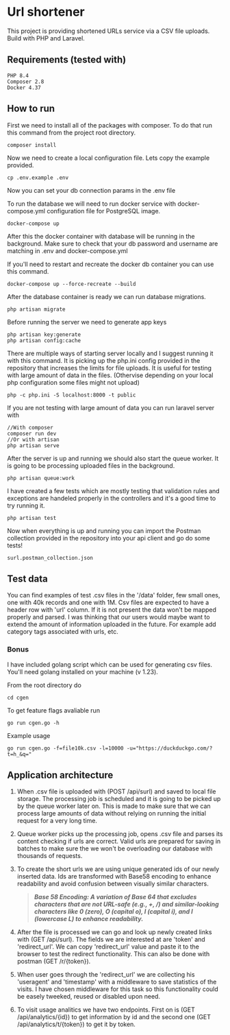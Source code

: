 # Url shortener

This project is providing shortened URLs service via a CSV file uploads. Build with PHP and Laravel.


## Requirements (tested with)

```
PHP 8.4
Composer 2.8
Docker 4.37
```


## How to run

First we need to install all of the packages with composer. To do that run this command from the project root directory.

```
composer install
```

Now we need to create a local configuration file. Lets copy the example provided.

```
cp .env.example .env
```

Now you can set your db connection params in the .env file

To run the database we will need to run docker service with docker-compose.yml configuration file for PostgreSQL image.

```
docker-compose up
```

After this the docker container with database will be running in the background. Make sure to check that your db password and username are matching in .env and docker-compose.yml

If you'll need to restart and recreate the docker db container you can use this command.

```
docker-compose up --force-recreate --build
```

After the database container is ready we can run database migrations.

```
php artisan migrate
```

Before running the server we need to generate app keys

```
php artisan key:generate
php artisan config:cache
```

There are multiple ways of starting server locally and I suggest running it with this command. It is picking up the php.ini config provided in the repository that increases the limits for file uploads. It is useful for testing with large amount of data in the files. (Othervise depending on your local php configuration some files might not upload)

```
php -c php.ini -S localhost:8000 -t public
```

If you are not testing with large amount of data you can run laravel server with

```
//With composer
composer run dev
//Or with artisan
php artisan serve
```

After the server is up and running we should also start the queue worker. It is going to be processing uploaded files in the background.

```
php artisan queue:work
```

I have created a few tests which are mostly testing that validation rules and exceptions are handeled properly in the controllers and it's a good time to try running it.

```
php artisan test
```

Now when everything is up and running you can import the Postman collection provided in the repository into your api client and go do some tests!

```
surl.postman_collection.json
```

## Test data

You can find examples of test .csv files in the '/data' folder, few small ones, one with 40k records and one with 1M. Csv files are expected to have a header row with 'url' column. If it is not present the data won't be mapped properly and parsed. I was thinking that our users would maybe want to extend the amount of information uploaded in the future. For example add category tags associated with urls, etc.

### Bonus

I have included golang script which can be used for generating csv files. You'll need golang installed on your machine (v 1.23).

From the root directory do

```
cd cgen
```

To get feature flags avaliable run

```
go run cgen.go -h
```

Example usage

```
go run cgen.go -f=file10k.csv -l=10000 -u="https://duckduckgo.com/?t=h_&q="
```


## Application architecture

1. When .csv file is uploaded with (POST /api/surl) and saved to local file storage. The processing job is scheduled and it is going to be picked up by the queue worker later on. This is made to make sure that we can process large amounts of data without relying on running the initial request for a very long time.

2. Queue worker picks up the processing job, opens .csv file and parses its content checking if urls are correct. Valid urls are prepared for saving in batches to make sure the we won't be overloading our database with thousands of requests.

3. To create the short urls we are using unique generated ids of our newly inserted data. Ids are transformed with Base58 encoding to enhance readability and avoid confusion between visually similar characters. 

    >***Base 58 Encoding: A variation of Base 64 that excludes characters that are not URL-safe (e.g., +, /) and similar-looking characters like 0 (zero), O (capital o), I (capital i), and l (lowercase L) to enhance readability.***

4. After the file is processed we can go and look up newly created links with (GET /api/surl). The fields we are interested at are 'token' and 'redirect_url'. We can copy 'redirect_url' value and paste it to the browser to test the redirect functionality. This can also be done with postman (GET /r/{token}).

5. When user goes through the 'redirect_url' we are collecting his 'useragent' and 'timestamp' with a middleware to save statistics of the visits. I have chosen middleware for this task so this functionality could be easely tweeked, reused or disabled upon need.

6. To visit usage analitics we have two endpoints. First on is (GET /api/analytics/{id}) to get information by id and the second one (GET /api/analytics/t/{token}) to get it by token.
